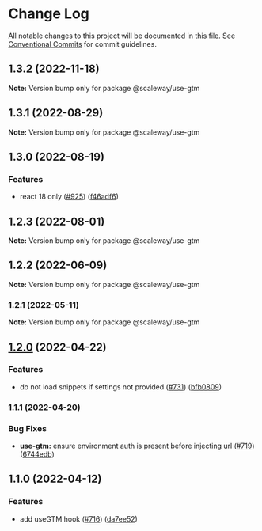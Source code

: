 # Change Log

All notable changes to this project will be documented in this file.
See [Conventional Commits](https://conventionalcommits.org) for commit guidelines.

## 1.3.2 (2022-11-18)

**Note:** Version bump only for package @scaleway/use-gtm

## 1.3.1 (2022-08-29)

**Note:** Version bump only for package @scaleway/use-gtm

## 1.3.0 (2022-08-19)

### Features

- react 18 only ([#925](https://github.com/scaleway/scaleway-lib/issues/925)) ([f46adf6](https://github.com/scaleway/scaleway-lib/commit/f46adf6f4e38dc6fbabedaef8faad3ee654444a6))

## 1.2.3 (2022-08-01)

**Note:** Version bump only for package @scaleway/use-gtm

## 1.2.2 (2022-06-09)

**Note:** Version bump only for package @scaleway/use-gtm

### 1.2.1 (2022-05-11)

**Note:** Version bump only for package @scaleway/use-gtm

## [1.2.0](https://github.com/scaleway/scaleway-lib/compare/@scaleway/use-gtm@1.1.1...@scaleway/use-gtm@1.2.0) (2022-04-22)

### Features

- do not load snippets if settings not provided ([#731](https://github.com/scaleway/scaleway-lib/issues/731)) ([bfb0809](https://github.com/scaleway/scaleway-lib/commit/bfb0809472392d606a9f5218ec2e335517b5c0a8))

### 1.1.1 (2022-04-20)

### Bug Fixes

- **use-gtm:** ensure environment auth is present before injecting url ([#719](https://github.com/scaleway/scaleway-lib/issues/719)) ([6744edb](https://github.com/scaleway/scaleway-lib/commit/6744edbe339627768116a95dde1146ecfe9ea122))

## 1.1.0 (2022-04-12)

### Features

- add useGTM hook ([#716](https://github.com/scaleway/scaleway-lib/issues/716)) ([da7ee52](https://github.com/scaleway/scaleway-lib/commit/da7ee5211a338ceeb61ed6a775a47e6acc009c25))
